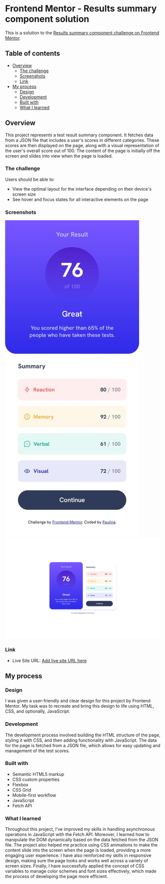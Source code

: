 # Frontend Mentor - Results summary component solution

This is a solution to the [Results summary component challenge on Frontend Mentor](https://www.frontendmentor.io/challenges/results-summary-component-CE_K6s0maV). 

## Table of contents

- [Overview](#overview)
  - [The challenge](#the-challenge)
  - [Screenshots](#screenshots)
  - [Link](#link)
- [My process](#my-process)
  - [Design](#design)
  - [Development](#development)
  - [Built with](#built-with)
  - [What I learned](#what-i-learned)

## Overview
This project represents a test result summary component. It fetches data from a JSON file that includes a user's scores in different categories. These scores are then displayed on the page, along with a visual representation of the user's overall score out of 100. The content of the page is initially off the screen and slides into view when the page is loaded.

### The challenge

Users should be able to:

- View the optimal layout for the interface depending on their device's screen size
- See hover and focus states for all interactive elements on the page

### Screenshots

![](assets/images/results-summary-component-mobile.JPG)
![](assets/images/results-summary-component-desktop.JPG)

### Link

- Live Site URL: [Add live site URL here](https://your-live-site-url.com)

## My process

### Design
I was given a user-friendly and clear design for this project by Frontend Mentor. My task was to recreate and bring this design to life using HTML, CSS, and optionally, JavaScript.

### Development
The development process involved building the HTML structure of the page, styling it with CSS, and then adding functionality with JavaScript. The data for the page is fetched from a JSON file, which allows for easy updating and management of the test scores.

### Built with

- Semantic HTML5 markup
- CSS custom properties
- Flexbox
- CSS Grid
- Mobile-first workflow
- JavaScript
- Fetch API

### What I learned

Throughout this project, I've improved my skills in handling asynchronous operations in JavaScript with the Fetch API. Moreover, I learned how to manipulate the DOM dynamically based on the data fetched from the JSON file. The project also helped me practice using CSS animations to make the content slide into the screen when the page is loaded, providing a more engaging user experience. I have also reinforced my skills in responsive design, making sure the page looks and works well across a variety of screen sizes. Finally, I have successfully applied the concept of CSS variables to manage color schemes and font sizes effectively, which made the process of developing the page more efficient. 

